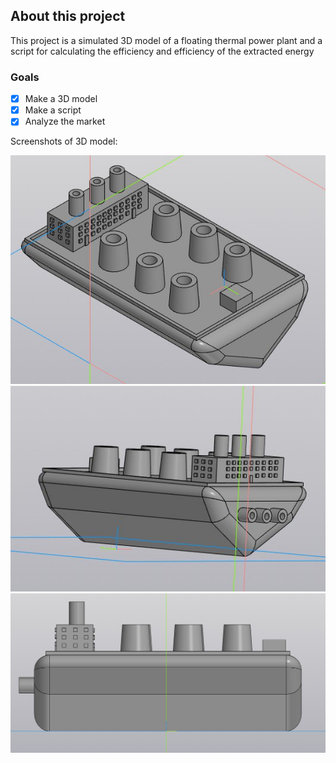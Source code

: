 ## About this project

This project is a simulated 3D model of a floating thermal power plant and a script for calculating the efficiency and efficiency of the extracted energy

### Goals

- [x] Make a 3D model
- [x] Make a script
- [x] Analyze the market

Screenshots of 3D model:

![ ](images/1.jpg  "main view")
![ ](images/2.jpg  "")
![ ](images/3.jpg  "")
